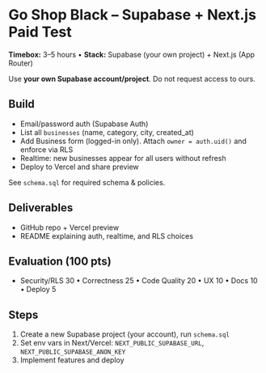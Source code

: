 # Go Shop Black – Supabase + Next.js Paid Test
**Timebox:** 3–5 hours • **Stack:** Supabase (your own project) + Next.js (App Router)

Use **your own Supabase account/project**. Do not request access to ours.

## Build
- Email/password auth (Supabase Auth)
- List all `businesses` (name, category, city, created_at)
- Add Business form (logged-in only). Attach `owner = auth.uid()` and enforce via RLS
- Realtime: new businesses appear for all users without refresh
- Deploy to Vercel and share preview

See `schema.sql` for required schema & policies.

## Deliverables
- GitHub repo + Vercel preview
- README explaining auth, realtime, and RLS choices

## Evaluation (100 pts)
- Security/RLS 30 • Correctness 25 • Code Quality 20 • UX 10 • Docs 10 • Deploy 5

## Steps
1) Create a new Supabase project (your account), run `schema.sql`
2) Set env vars in Next/Vercel: `NEXT_PUBLIC_SUPABASE_URL`, `NEXT_PUBLIC_SUPABASE_ANON_KEY`
3) Implement features and deploy
